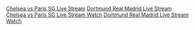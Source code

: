 <a href=http://tribe.net/listing/578a2f44-0bde-486a-9f28-3f9c6d2ae130>Chelsea vs Paris SG Live Stream</a>
<a href=http://tribe.net/listing/5b98a6fb-943d-46fa-99cc-19acbc8418c6>Dortmund Real Madrid Live Stream</a>
<a href=https://medium.com/p/b0de7d7396c1>Chelsea vs Paris SG Live Stream Watch</a>
<a href=https://medium.com/p/d74f643491ae>Dortmund Real Madrid Live Stream Watch</a>

